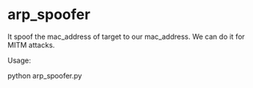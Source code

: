 # arp_spoofer
It spoof the mac_address of target to our mac_address. We can do it for MITM attacks.

Usage:

python arp_spoofer.py
